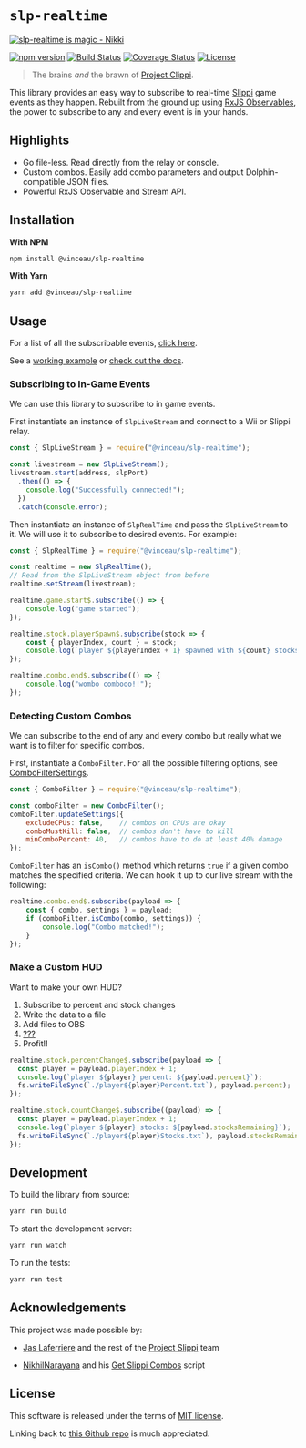 
# `slp-realtime`


[![slp-realtime is magic - Nikki](https://i.imgur.com/qnfI6c5.png)](https://i.imgur.com/qnfI6c5.png)


[![npm version](https://img.shields.io/npm/v/@vinceau/slp-realtime.svg?style=flat)](https://npmjs.org/package/@vinceau/slp-realtime "View this project on npm")
[![Build Status](https://github.com/vinceau/slp-realtime/workflows/build/badge.svg)](https://github.com/vinceau/slp-realtime/actions?workflow=build)
[![Coverage Status](https://coveralls.io/repos/github/vinceau/slp-realtime/badge.svg)](https://coveralls.io/github/vinceau/slp-realtime)
[![License](https://img.shields.io/npm/l/@vinceau/slp-realtime)](https://github.com/vinceau/slp-realtime/blob/master/LICENSE)

> The brains *and* the brawn of [Project Clippi](https://github.com/vinceau/project-clippi).

This library provides an easy way to subscribe to real-time [Slippi](https://github.com/project-slippi/project-slippi) game events as they happen. Rebuilt from the ground up using [RxJS Observables](https://rxjs-dev.firebaseapp.com/guide/overview), the power to subscribe to any and every event is in your hands.

## Highlights

* Go file-less. Read directly from the relay or console.
* Custom combos. Easily add combo parameters and output Dolphin-compatible JSON files.
* Powerful RxJS Observable and Stream API.

## Installation

**With NPM**

```bash
npm install @vinceau/slp-realtime
```

**With Yarn**

```bash
yarn add @vinceau/slp-realtime
```

## Usage

For a list of all the subscribable events, [click here](api/README.md#events).

See a [working example](examples) or [check out the docs](https://vince.id.au/slp-realtime/).

### Subscribing to In-Game Events

We can use this library to subscribe to in game events.

First instantiate an instance of `SlpLiveStream` and connect to a Wii or Slippi relay.

```javascript
const { SlpLiveStream } = require("@vinceau/slp-realtime");

const livestream = new SlpLiveStream();
livestream.start(address, slpPort)
  .then(() => {
    console.log("Successfully connected!");
  })
  .catch(console.error);
```

Then instantiate an instance of `SlpRealTime` and pass the `SlpLiveStream` to it.
We will use it to subscribe to desired events. For example:

```javascript
const { SlpRealTime } = require("@vinceau/slp-realtime");

const realtime = new SlpRealTime();
// Read from the SlpLiveStream object from before
realtime.setStream(livestream);

realtime.game.start$.subscribe(() => {
    console.log("game started");
});

realtime.stock.playerSpawn$.subscribe(stock => {
    const { playerIndex, count } = stock;
    console.log(`player ${playerIndex + 1} spawned with ${count} stocks remaining`);
});

realtime.combo.end$.subscribe(() => {
    console.log("wombo combooo!!");
});
```

### Detecting Custom Combos

We can subscribe to the end of any and every combo but really what we want is to filter for specific combos.

First, instantiate a `ComboFilter`. For all the possible filtering options, see [ComboFilterSettings](api/README.md#combofiltersettings).

```javascript
const { ComboFilter } = require("@vinceau/slp-realtime");

const comboFilter = new ComboFilter();
comboFilter.updateSettings({
    excludeCPUs: false,    // combos on CPUs are okay
    comboMustKill: false,  // combos don't have to kill
    minComboPercent: 40,   // combos have to do at least 40% damage
});
```

`ComboFilter` has an `isCombo()` method which returns `true` if a given combo matches the specified criteria. We can hook it up to our live stream with the following:

```javascript
realtime.combo.end$.subscribe(payload => {
    const { combo, settings } = payload;
    if (comboFilter.isCombo(combo, settings)) {
        console.log("Combo matched!");
    }
});
```

### Make a Custom HUD

Want to make your own HUD?

1. Subscribe to percent and stock changes
2. Write the data to a file
3. Add files to OBS
4. [???](examples/custom-hud)
5. Profit!!

```javascript
realtime.stock.percentChange$.subscribe(payload => {
  const player = payload.playerIndex + 1;
  console.log(`player ${player} percent: ${payload.percent}`);
  fs.writeFileSync(`./player${player}Percent.txt`), payload.percent);
});

realtime.stock.countChange$.subscribe((payload) => {
  const player = payload.playerIndex + 1;
  console.log(`player ${player} stocks: ${payload.stocksRemaining}`);
  fs.writeFileSync(`./player${player}Stocks.txt`), payload.stocksRemaining);
});
```

## Development

To build the library from source:

```bash
yarn run build
```

To start the development server:

```bash
yarn run watch
```

To run the tests:

```bash
yarn run test
```

## Acknowledgements

This project was made possible by:

* [Jas Laferriere](https://github.com/JLaferri) and the rest of the [Project Slippi](https://github.com/project-slippi) team

* [NikhilNarayana](https://github.com/NikhilNarayana) and his [Get Slippi Combos](https://gist.github.com/NikhilNarayana/d45e328e9ea47127634f2faf575e8dcf) script


## License

This software is released under the terms of [MIT license](LICENSE).

Linking back to [this Github repo](https://github.com/vinceau/slp-realtime) is much appreciated.
